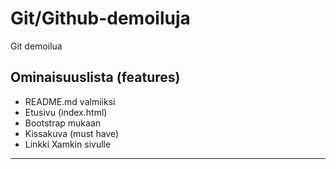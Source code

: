 # Git/Github-demoiluja
Git demoilua

## Ominaisuuslista (features)

* README.md valmiiksi
* Etusivu (index.html)
* Bootstrap mukaan
* Kissakuva (must have)
* Linkki Xamkin sivulle

--- 